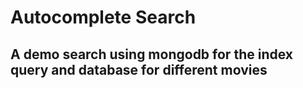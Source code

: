 <h1>Autocomplete Search</h1>
<h2>A demo search using mongodb for the index query and database for different movies</h2>